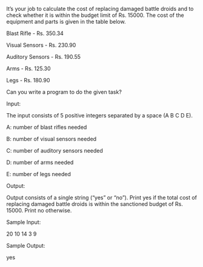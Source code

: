 It’s your job to calculate the cost of replacing damaged battle droids and to check whether it is within the budget limit of Rs. 15000. The cost of the equipment and parts is given in the table below.

Blast Rifle      - Rs. 350.34

Visual Sensors   - Rs. 230.90

Auditory Sensors - Rs. 190.55

Arms             - Rs. 125.30

Legs             - Rs. 180.90

Can you write a program to do the given task?

Input:

The input consists of 5 positive integers separated by a space (A B C D E).

A: number of blast rifles needed

B: number of visual sensors needed

C: number of auditory sensors needed

D: number of arms needed

E: number of legs needed

Output:

Output consists of a single string (“yes” or “no”). Print yes if the total cost of replacing damaged battle droids is within the sanctioned budget of Rs. 15000. Print no otherwise.

Sample Input:

20 10 14 3 9

Sample Output:

yes

